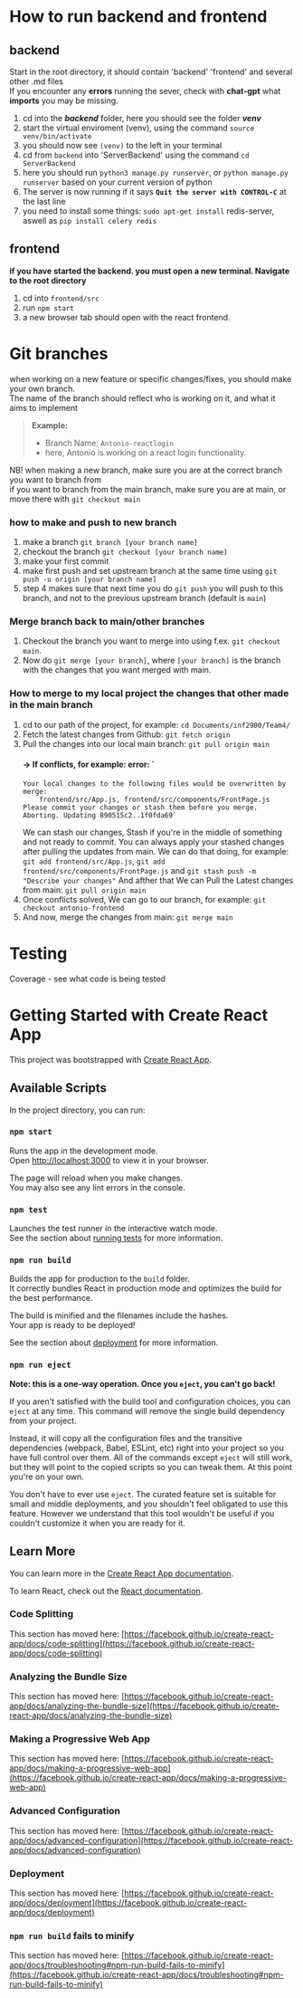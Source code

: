 # How to run backend  and frontend
## backend
Start in the root directory, it should contain 'backend' 'frontend' and several other .md files
<br>
If you encounter any **errors** running the sever, check with **chat-gpt** what **imports** you may be missing.

1. cd into the ***backend*** folder, here you should see the folder ***venv***
2. start the virtual enviroment (venv), using the command `source venv/bin/activate`
3. you should now see `(venv)` to the left in your terminal
4. cd from `backend` into 'ServerBackend' using the command `cd ServerBackend`
5. here you should run `python3 manage.py runserver`, or `python manage.py runserver` based on your current version of python
6. The server is now running if it says **`Quit the server with CONTROL-C`** at the last line
7. you need to install some things:
  `sudo apt-get install` redis-server, aswell as `pip install celery redis`


## frontend
**if you have started the backend. you must open a new terminal. Navigate to the root directory**

1. cd into `frontend/src`
2. run `npm start`
3. a new browser tab should open with the react frontend.

# Git branches
when working on a new feature or specific changes/fixes, you should make your own branch.<br>
The name of the branch should reflect who is working on it, and what it aims to implement


>**Example:**
>- Branch Name: `Antonio-reactlogin`<br>
>- here, Antonio is working on a react login functionality.<br>

NB! when making a new branch, make sure you are at the correct branch you want to branch from<br>
if you want to branch from the main branch, make sure you are at main, or move there with `git checkout main`

### how to make and push to new branch
1. make a branch `git branch [your branch name]`
2. checkout the branch `git checkout [your branch name]`
3. make your first commit
4. make first push and set upstream branch at the same time using `git push -u origin [your branch name]`
5. step 4 makes sure that next time you do `git push` you will push to this branch, and not to the previous upstream branch (default is `main`)

### Merge branch back to main/other branches
1. Checkout the branch you want to merge into using f.ex. `git checkout main`.
2. Now do `git merge [your branch]`, where `[your branch]` is the branch with the changes that you want merged with main.

### How to merge to my local project the changes that other made in the main branch
1. cd to our path of the project, for example: `cd Documents/inf2900/Team4/`
2. Fetch the latest changes from Github: `git fetch origin`
3. Pull the changes into our local main branch: `git pull origin main`
   #### -> If conflicts, for example: error: `
       Your local changes to the following files would be overwritten by merge:
           frontend/src/App.js, frontend/src/components/FrontPage.js
       Please commit your changes or stash them before you merge. Aborting. Updating 890515c2..1f0fda69`
     We can stash our changes, Stash if you're in the middle of something and not ready to commit. You can always apply your stashed changes after pulling the updates from main.
   We can do that doing, for example: `git add frontend/src/App.js`, `git add frontend/src/components/FrontPage.js` and `git stash push -m "Describe your changes"`
   And afther that We can Pull the Latest changes from main: `git pull origin main`
4. Once conflicts solved, We can go to our branch, for example: `git checkout antonio-frontend`
5. And now, merge the changes from main: `git merge main`

# Testing

Coverage - see what code is being tested

# Getting Started with Create React App

This project was bootstrapped with [Create React App](https://github.com/facebook/create-react-app).

## Available Scripts

In the project directory, you can run:

### `npm start`

Runs the app in the development mode.\
Open [http://localhost:3000](http://localhost:3000) to view it in your browser.

The page will reload when you make changes.\
You may also see any lint errors in the console.

### `npm test`

Launches the test runner in the interactive watch mode.\
See the section about [running tests](https://facebook.github.io/create-react-app/docs/running-tests) for more information.

### `npm run build`

Builds the app for production to the `build` folder.\
It correctly bundles React in production mode and optimizes the build for the best performance.

The build is minified and the filenames include the hashes.\
Your app is ready to be deployed!

See the section about [deployment](https://facebook.github.io/create-react-app/docs/deployment) for more information.

### `npm run eject`

**Note: this is a one-way operation. Once you `eject`, you can't go back!**

If you aren't satisfied with the build tool and configuration choices, you can `eject` at any time. This command will remove the single build dependency from your project.

Instead, it will copy all the configuration files and the transitive dependencies (webpack, Babel, ESLint, etc) right into your project so you have full control over them. All of the commands except `eject` will still work, but they will point to the copied scripts so you can tweak them. At this point you're on your own.

You don't have to ever use `eject`. The curated feature set is suitable for small and middle deployments, and you shouldn't feel obligated to use this feature. However we understand that this tool wouldn't be useful if you couldn't customize it when you are ready for it.

## Learn More

You can learn more in the [Create React App documentation](https://facebook.github.io/create-react-app/docs/getting-started).

To learn React, check out the [React documentation](https://reactjs.org/).

### Code Splitting

This section has moved here: [https://facebook.github.io/create-react-app/docs/code-splitting](https://facebook.github.io/create-react-app/docs/code-splitting)

### Analyzing the Bundle Size

This section has moved here: [https://facebook.github.io/create-react-app/docs/analyzing-the-bundle-size](https://facebook.github.io/create-react-app/docs/analyzing-the-bundle-size)

### Making a Progressive Web App

This section has moved here: [https://facebook.github.io/create-react-app/docs/making-a-progressive-web-app](https://facebook.github.io/create-react-app/docs/making-a-progressive-web-app)

### Advanced Configuration

This section has moved here: [https://facebook.github.io/create-react-app/docs/advanced-configuration](https://facebook.github.io/create-react-app/docs/advanced-configuration)

### Deployment

This section has moved here: [https://facebook.github.io/create-react-app/docs/deployment](https://facebook.github.io/create-react-app/docs/deployment)

### `npm run build` fails to minify

This section has moved here: [https://facebook.github.io/create-react-app/docs/troubleshooting#npm-run-build-fails-to-minify](https://facebook.github.io/create-react-app/docs/troubleshooting#npm-run-build-fails-to-minify)
